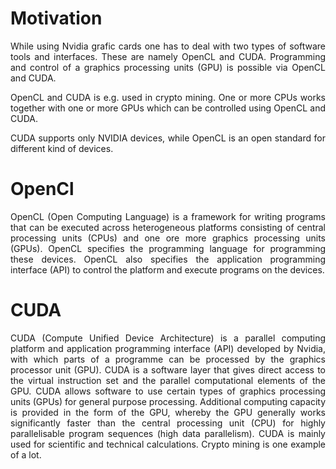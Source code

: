 # Motivation

<p align="justify">While using Nvidia grafic cards one has to deal with two types of software tools and interfaces. These are namely OpenCL
and CUDA. Programming and control of a graphics processing units (GPU) is possible via OpenCL and CUDA.</p>

<p align="justify">OpenCL and CUDA is e.g. used in crypto mining. One or more CPUs works together with one or more GPUs which can be controlled 
using OpenCL and CUDA.</p>

<p align="justify">CUDA supports only NVIDIA devices, while OpenCL is an open standard for different kind of devices.</p>

# OpenCl

<p align="justify">OpenCL (Open Computing Language) is a framework for writing programs that can be executed across
heterogeneous platforms consisting of central processing units (CPUs) and one ore more graphics processing units (GPUs).
OpenCL specifies the programming language for programming these devices. OpenCL also specifies the application programming
interface (API) to control the platform and execute programs on the devices.</p> 

# CUDA

<p align="justify">CUDA (Compute Unified Device Architecture) is a parallel computing platform and application programming
interface (API) developed by Nvidia, with which parts of a programme can be processed by the graphics processor unit (GPU).
CUDA is a software layer that gives direct access to the virtual instruction set and the parallel computational elements of
the GPU. CUDA allows software to use certain types of graphics processing units (GPUs) for general purpose processing.
Additional computing capacity is provided in the form of the GPU, whereby the GPU generally works significantly faster than
the central processing unit (CPU) for highly parallelisable program sequences (high data parallelism). CUDA is mainly used
for scientific and technical calculations. Crypto mining is one example of a lot.</p>

